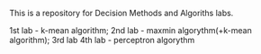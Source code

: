 This is a repository for Decision Methods and Algoriths labs.

1st lab - k-mean algorithm;
2nd lab - maxmin algorythm(+k-mean algorithm);
3rd lab 
4th lab - perceptron algorythm
